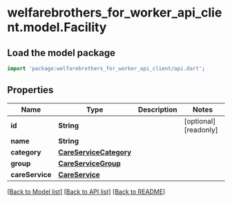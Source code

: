 # welfarebrothers_for_worker_api_client.model.Facility

## Load the model package
```dart
import 'package:welfarebrothers_for_worker_api_client/api.dart';
```

## Properties
Name | Type | Description | Notes
------------ | ------------- | ------------- | -------------
**id** | **String** |  | [optional] [readonly] 
**name** | **String** |  | 
**category** | [**CareServiceCategory**](CareServiceCategory.md) |  | 
**group** | [**CareServiceGroup**](CareServiceGroup.md) |  | 
**careService** | [**CareService**](CareService.md) |  | 

[[Back to Model list]](../README.md#documentation-for-models) [[Back to API list]](../README.md#documentation-for-api-endpoints) [[Back to README]](../README.md)


